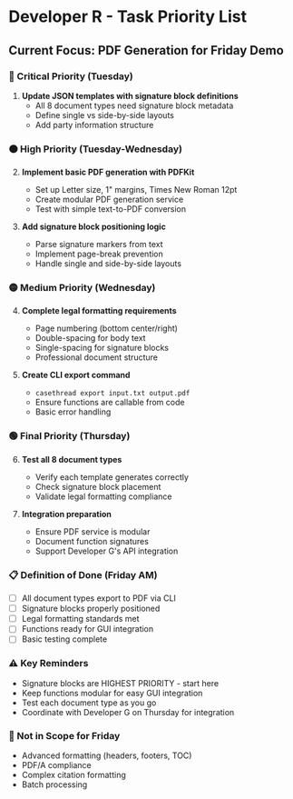 # Developer R - Task Priority List

## Current Focus: PDF Generation for Friday Demo

### 🔴 Critical Priority (Tuesday)
1. **Update JSON templates with signature block definitions**
   - All 8 document types need signature block metadata
   - Define single vs side-by-side layouts
   - Add party information structure

### 🟠 High Priority (Tuesday-Wednesday)
2. **Implement basic PDF generation with PDFKit**
   - Set up Letter size, 1" margins, Times New Roman 12pt
   - Create modular PDF generation service
   - Test with simple text-to-PDF conversion

3. **Add signature block positioning logic**
   - Parse signature markers from text
   - Implement page-break prevention
   - Handle single and side-by-side layouts

### 🟡 Medium Priority (Wednesday)
4. **Complete legal formatting requirements**
   - Page numbering (bottom center/right)
   - Double-spacing for body text
   - Single-spacing for signature blocks
   - Professional document structure

5. **Create CLI export command**
   - `casethread export input.txt output.pdf`
   - Ensure functions are callable from code
   - Basic error handling

### 🟢 Final Priority (Thursday)
6. **Test all 8 document types**
   - Verify each template generates correctly
   - Check signature block placement
   - Validate legal formatting compliance

7. **Integration preparation**
   - Ensure PDF service is modular
   - Document function signatures
   - Support Developer G's API integration

### 📋 Definition of Done (Friday AM)
- [ ] All document types export to PDF via CLI
- [ ] Signature blocks properly positioned
- [ ] Legal formatting standards met
- [ ] Functions ready for GUI integration
- [ ] Basic testing complete

### ⚠️ Key Reminders
- Signature blocks are HIGHEST PRIORITY - start here
- Keep functions modular for easy GUI integration
- Test each document type as you go
- Coordinate with Developer G on Thursday for integration

### 🚫 Not in Scope for Friday
- Advanced formatting (headers, footers, TOC)
- PDF/A compliance
- Complex citation formatting
- Batch processing 
